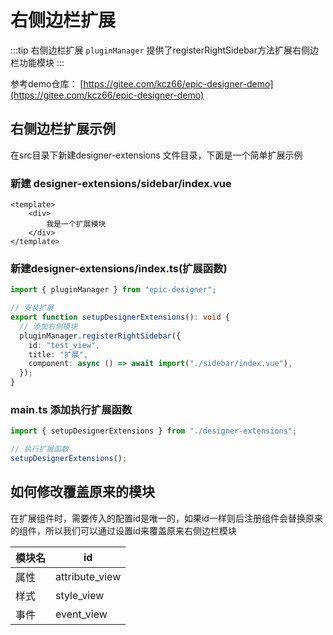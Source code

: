 # 右侧边栏扩展

:::tip 右侧边栏扩展
`pluginManager` 提供了registerRightSidebar方法扩展右侧边栏功能模块
:::

参考demo仓库： [https://gitee.com/kcz66/epic-designer-demo](https://gitee.com/kcz66/epic-designer-demo)

## 右侧边栏扩展示例

在src目录下新建designer-extensions 文件目录，下面是一个简单扩展示例

### 新建 designer-extensions/sidebar/index.vue

```vue
<template>
    <div>
        我是一个扩展模块
    </div>
</template>
```

### 新建designer-extensions/index.ts(扩展函数)
```ts
import { pluginManager } from "epic-designer";

// 安装扩展
export function setupDesignerExtensions(): void {
  // 添加右侧模块
  pluginManager.registerRightSidebar({
    id: "test_view",
    title: "扩展",
    component: async () => await import("./sidebar/index.vue"),
  });
}
```
### main.ts 添加执行扩展函数

```ts
import { setupDesignerExtensions } from "./designer-extensions";

// 执行扩展函数
setupDesignerExtensions();
```



## 如何修改覆盖原来的模块

在扩展组件时，需要传入的配置id是唯一的，如果id一样则后注册组件会替换原来的组件，所以我们可以通过设置id来覆盖原来右侧边栏模块

| 模块名 | id             |
| ------ | -------------- |
| 属性   | attribute_view |
| 样式   | style_view     |
| 事件   | event_view     |

